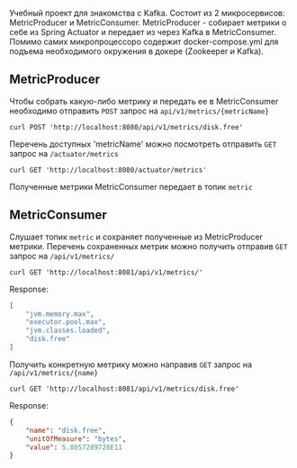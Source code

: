 Учебный проект для знакомства с Kafka. 
Состоит из 2 микросервисов: MetricProducer и MetricConsumer. MetricProducer - собирает метрики о себе из Spring Actuator и передает из через Kafka в MetricConsumer.
Помимо самих микропроцессоро содержит docker-compose.yml для подъема необходимого окружения в докере (Zookeeper и Kafka).

## MetricProducer
Чтобы собрать какую-либо метрику и передать ее в MetricConsumer необходимо отправить `POST` запрос на `api/v1/metrics/{metricName}`
```
curl POST 'http://localhost:8080/api/v1/metrics/disk.free'
```
Перечень доступных 'metricName' можно посмотреть отправить `GET` запрос на `/actuator/metrics`
```
curl GET 'http://localhost:8080/actuator/metrics'
```
Полученные метрики MetricConsumer передает в топик `metric` 

## MetricConsumer
Слушает топик `metric` и сохраняет полученные из MetricProducer метрики.
Перечень сохраненных метрик можно получить отправив `GET` запрос на `/api/v1/metrics/`
```
curl GET 'http://localhost:8081/api/v1/metrics/'
```
Response:
```json
[
    "jvm.memory.max",
    "executor.pool.max",
    "jvm.classes.loaded",
    "disk.free"
]
```

Получить конкретную метрику можно направив `GET` запрос на `/api/v1/metrics/{name}`
```
curl GET 'http://localhost:8081/api/v1/metrics/disk.free'
```
Response:
```json
{
    "name": "disk.free",
    "unitOfMeasure": "bytes",
    "value": 5.8057289728E11
}
```
